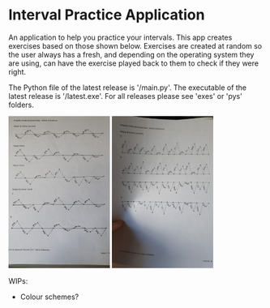# Interval Practice Application

An application to help you practice your intervals. This app creates exercises based on those shown below.
Exercises are created at random so the user always has a fresh, and depending on the operating system they are using, can have the exercise played back to them to check if they were right.

The Python file of the latest release is '/main.py'. The executable of the latest release is '/latest.exe'. For all releases please see 'exes' or 'pys' folders.

<img src="examples/example0.jpeg" width=200 height=300 alt="An example of an exercise this program was written to generate"/>
<img src="examples/example1.jpeg" width=200 height=300 alt="An example of an exercise this program was written to generate"/>

WIPs:
- Colour schemes?


